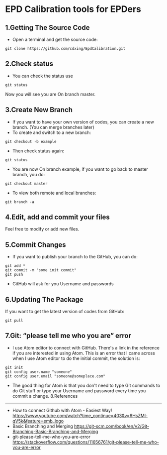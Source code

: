# EPD Calibration tools for EPDers

1.Getting The Source Code
--------------------------
- Open a terminal and get the source code:
```
git clone https://github.com/cdxing/EpdCalibration.git
```

2.Check status
--------------------------
- You can check the status use
```
git status
```
Now you will see you are On branch master.

3.Create New Branch
--------------------------
- If you want to have your own version of codes, you can create a new branch. (You can merge branches later)
- To create and switch to a new branch:
```
git checkout -b example
```
- Then check status again:
```
git status
```
- You are now On branch example, if you want to go back to master branch, you do:
```
git checkout master
```
- To view both remote and local branches:
```
git branch -a
```
4.Edit, add and commit your files
--------------------------
Feel free to modify or add new files.

5.Commit Changes
--------------------------
- If you want to publish your branch to the GitHub, you can do:
```
git add *
git commit -m "some init commit"
git push
```
- GitHub will ask for you Username and passwords

6.Updating The Package
--------------------------
If you want to get the latest version of codes from GitHub:
```
git pull
```
7.Git: “please tell me who you are” error
--------------------------
- I use Atom editor to connect with GitHub. There's a link in the reference if you are interested in using Atom. This is an error that I came across when I use Atom editor to do the initial commit, the solution is:
```
git init
git config user.name "someone"
git config user.email "someone@someplace.com"
```
- The good thing for Atom is that you don't need to type Git commands to do  Git stuff or type your Username and password every time you commit a change.
8.References
--------------------------
- How to connect Github with Atom - Easiest Way! https://www.youtube.com/watch?time_continue=403&v=6HsZMl-qV5k&feature=emb_logo
- Basic Branching and Merging https://git-scm.com/book/en/v2/Git-Branching-Basic-Branching-and-Merging
- git-please-tell-me-who-you-are-error https://stackoverflow.com/questions/11656761/git-please-tell-me-who-you-are-error
